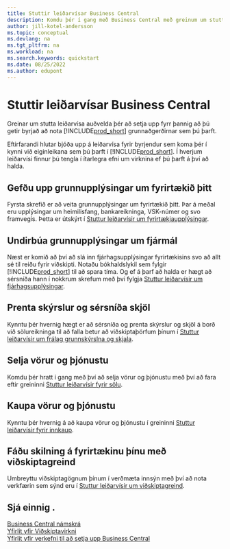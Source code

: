 ```yaml
---
title: Stuttir leiðarvísar Business Central
description: Komdu þér í gang með Business Central með greinum um stutta leiðarvísa og ábendingar sem hjálpa þér að fylla út fyrstu mikilvægu reitina.
author: jill-kotel-andersson
ms.topic: conceptual
ms.devlang: na
ms.tgt_pltfrm: na
ms.workload: na
ms.search.keywords: quickstart
ms.date: 08/25/2022
ms.author: edupont
---
```


# Stuttir leiðarvísar Business Central

Greinar um stutta leiðarvísa auðvelda þér að setja upp fyrr þannig að þú getir byrjað að nota [!INCLUDE[prod_short](includes/prod_short.md)] grunnaðgerðirnar sem þú þarft.

Eftirfarandi hlutar bjóða upp á leiðarvísa fyrir byrjendur sem koma þér í kynni við eiginleikana sem þú þarft í [!INCLUDE[prod_short](includes/prod_short.md)]. Í hverjum leiðarvísi finnur þú tengla í ítarlegra efni um virknina ef þú þarft á því að halda.

## Gefðu upp grunnupplýsingar um fyrirtækið þitt

Fyrsta skrefið er að veita grunnupplýsingar um fyrirtækið þitt. Þar á meðal eru upplýsingar um heimilisfang, bankareikninga, VSK-númer og svo framvegis. Þetta er útskýrt í [Stuttur leiðarvísir um fyrirtækjaupplýsingar](quick-start-company-information.md).

## Undirbúa grunnupplýsingar um fjármál

Næst er komið að því að slá inn fjárhagsupplýsingar fyrirtækisins svo að allt sé til reiðu fyrir viðskipti. Notaðu bókhaldslykil sem fylgir [!INCLUDE[prod_short](includes/prod_short.md)] til að spara tíma. Og ef á þarf að halda er hægt að sérsníða hann í nokkrum skrefum með því fylgja [Stuttur leiðarvísir um fjárhagsupplýsingar](quick-start-financial-information.md).

<!--
## Financial Basics

Financial Information  
(chart of accounts, but explained for non-accountants)
-->

## Prenta skýrslur og sérsníða skjöl

Kynntu þér hvernig hægt er að sérsníða og prenta skýrslur og skjöl á borð við sölureikninga til að falla betur að viðskiptaþörfum þínum í [Stuttur leiðarvísir um frálag grunnskýrslna og skjala](quick-start-reports-and-documents.md).

<!-- Reports and Documents  
(final reports, but also documents - how do I style invoices to work better for me?)
-->

## Selja vörur og þjónustu

Komdu þér hratt í gang með því að selja vörur og þjónustu með því að fara eftir greininni [Stuttur leiðarvísir fyrir sölu](quick-start-sell-products-and-services.md).

<!--
(customer, items, things on stock or not, orders versus invoices, get paid on time, etc.)
-->

## Kaupa vörur og þjónustu

Kynntu þér hvernig á að kaupa vörur og þjónustu í greininni [Stuttur leiðarvísir fyrir innkaup](quick-start-procurement.md).  

<!--
(buy stuff, register in inventory, pay vendor)
-->

## Fáðu skilning á fyrirtækinu þínu með viðskiptagreind

Umbreyttu viðskiptagögnum þínum í verðmæta innsýn með því að nota verkfærin sem sýnd eru í [Stuttur leiðarvísir um viðskiptagreind](quick-start-business-intelligence.md).

<!--
Business Intelligence  
(reports)
-->

## Sjá einnig .

[Business Central námskrá](readiness/readiness-learning-catalog.md)  
[Yfirlit yfir Viðskiptavirkni](across-business-functionality.md)  
[Yfirlit yfir verkefni til að setja upp Business Central](setup.md)  
